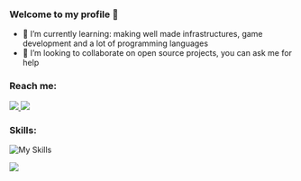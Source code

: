 ### Welcome to my profile 👋
- 🌱 I’m currently learning: making well made infrastructures, game development and a lot of programming languages
- 👯 I’m looking to collaborate on open source projects, you can ask me for help
### Reach me:
<a href="mailto: pixelfedericoh@gmail.com"> <img src="https://img.shields.io/badge/Gmail-D14836?style=for-the-badge&logo=gmail&logoColor=white" /> </a>
<a href="https://t.me/pixelfederico"> <img src="https://img.shields.io/badge/Telegram-2CA5E0?style=for-the-badge&logo=telegram&logoColor=white" /> </a>

### Skills:
![My Skills](https://skillicons.dev/icons?i=nodejs,js,ts,react,html,css,mysql,java,idea,spring,python,c,cpp,cs,nextjs,angular,rust,flutter,kotlin,tauri,unity,unrealengine,php,docker,linux,aws,bash,blender,cloudflare,firebase,flutter,gcp,lua,nginx,redis,svelte)

![](https://komarev.com/ghpvc/?username=PixelFederico)
